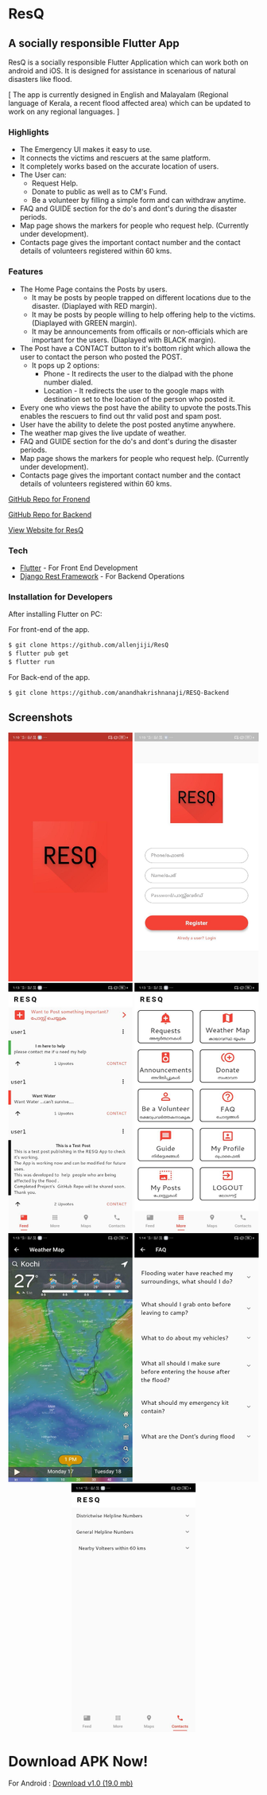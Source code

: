 # ResQ
## A socially responsible Flutter App


ResQ is a socially responsible Flutter Application which can work both on android and iOS.
It is designed for assistance in scenarious of natural disasters like flood.


[ The app is currently designed in English and Malayalam (Regional language of Kerala, a recent flood affected area) which can be updated to work on any regional languages. ]


### Highlights
- The Emergency UI makes it easy to use.
- It connects the victims and rescuers at the same platform.
- It completely works based on the accurate location of users.
- The User can:
  - Request Help.
  - Donate to public as well as to CM's Fund.
  - Be a volunteer by filling a simple form and can withdraw anytime.
- FAQ and GUIDE section for the do's and dont's during the disaster periods.
- Map page shows the markers for people who request help. (Currently under development).
- Contacts page gives the important contact number and the contact details of volunteers registered within 60 kms.

### Features

- The Home Page contains the Posts by users.
  - It may be posts by people trapped on different locations due to the disaster. (Diaplayed with RED margin).
  - It may be posts by people willing to help offering help to the victims. (Diaplayed with GREEN margin).
  - It may be announcements from officails or non-officials which are important for the users. (Diaplayed with BLACK margin).
- The Post have a CONTACT button to it's bottom right which allowa the user to contact the person who posted the POST.
  - It pops up 2 options:
    - Phone - It redirects the user to the dialpad with the phone number dialed.
    - Location - It redirects the user to the google maps with destination set to the location of  the person who posted it.
- Every one who views the post have the ability to upvote the posts.This enables the rescuers to find out thr valid post and spam post.
- User have the ability to delete the post posted anytime anywhere.
- The weather map gives the live update of weather.
- FAQ and GUIDE section for the do's and dont's during the disaster periods.
- Map page shows the markers for people who request help. (Currently under development).
- Contacts page gives the important contact number and the contact details of volunteers registered within 60 kms.



[GitHub Repo for Fronend](https://github.com/allenjiji/ResQ/)


[GitHub Repo for Backend](https://github.com/anandhakrishnanaji/RESQ-Backend/)


[View Website for ResQ](https://allenjiji.github.io/ResQ/)



### Tech 

* [Flutter] - For Front End Development
* [Django Rest Framework] - For Backend Operations

### Installation for Developers


After installing Flutter on PC:

For front-end of the app.
```sh
$ git clone https://github.com/allenjiji/ResQ
$ flutter pub get
$ flutter run
```

For Back-end of the app.
```sh
$ git clone https://github.com/anandhakrishnanaji/RESQ-Backend
```
<!-- [![N|Solid](https://allenjiji.github.io/ResQ/download.png)](https://allenjiji.github.io/ResQ/ResQ.apk) -->

## Screenshots

<p align="center">
  <img src="./Screenshots/1.jpg" width="250" height="500" alt="Page 1">
  <img src="./Screenshots/2.jpg" width="250" height="500" alt="Page 2">
  <img src="./Screenshots/3.jpg" width="250" height="500" alt="Page 3">
  <img src="./Screenshots/4.jpg" width="250" height="500" alt="Page 4">
  <img src="./Screenshots/5.jpg" width="250" height="500" alt="Page 5">
  <img src="./Screenshots/6.jpg" width="250" height="500" alt="Page 6">
  <img src="./Screenshots/7.jpg" width="250" height="500" alt="Page 7">
  
</p>  



# Download APK Now!

For Android : [Download v1.0 (19.0 mb)](https://github.com/allenjiji/ResQ/releases/download/v1.0/ResQ.apk)


   [git-repo-url]: <https://github.com/joemccann/dillinger.git>
   [Django Rest Framework]: <https://www.django-rest-framework.org/>
   [Flutter]: <https://flutter.dev/>
 
